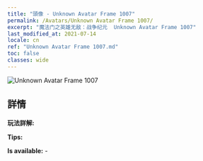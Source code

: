 ```yaml
---
title: "頭像 - Unknown Avatar Frame 1007"
permalink: /Avatars/Unknown Avatar Frame 1007/
excerpt: "魔法门之英雄无敌：战争纪元  Unknown Avatar Frame 1007"
last_modified_at: 2021-07-14
locale: cn
ref: "Unknown Avatar Frame 1007.md"
toc: false
classes: wide
---
```

 ![Unknown Avatar Frame 1007](/images/a/avatarFrame_7.png)

## 詳情

 **玩法詳解:**  

 **Tips:**  

 **Is available:**  - 

